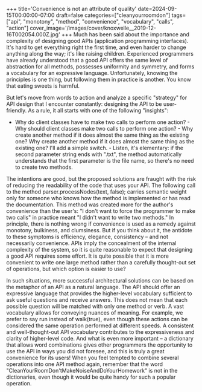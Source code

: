 +++
title='Convenience is not an attribute of quality'
date=2024-09-15T00:00:00-07:00
draft=false
categories=["cleanyourroomdon"]
tags=["api", "monotony", "method", "convenience", "vocabulary", "calls", "action"]
cover_image='/images/cover/knoxwelle__2019-12-16T002054.000Z.jpg'
+++
Much has been said about the importance and complexity of designing good APIs (application programming interfaces). It's hard to get everything right the first time, and even harder to change anything along the way; it's like raising children. Experienced programmers have already understood that a good API offers the same level of abstraction for all methods, possesses uniformity and symmetry, and forms a vocabulary for an expressive language. Unfortunately, knowing the principles is one thing, but following them in practice is another. You know that eating sweets is harmful.

But let's move from words to action and analyze a specific "strategy" for API design that I encounter constantly: designing the API to be user-friendly. As a rule, it all starts with one of the following "insights":

- Why do client classes have to make two calls to perform one action? - Why should client classes make two calls to perform one action? - Why create another method if it does almost the same thing as the existing one? Why create another method if it does almost the same thing as the existing one? I'll add a simple switch. - Listen, it's elementary: if the second parameter string ends with ".txt", the method automatically understands that the first parameter is the file name, so there's no need to create two methods.

The intentions are good, but the proposed solutions are fraught with the risk of reducing the readability of the code that uses your API. The following call to the method parser.processNodes(text, false); carries semantic weight only for someone who knows how the method is implemented or has read the documentation. This method was created more for the author's convenience than the user's: "I don't want to force the programmer to make two calls" in practice meant "I didn't want to write two methods." In principle, there is nothing wrong if convenience is used as a remedy against monotony, bulkiness, and clumsiness. But if you think about it, the antidote to these symptoms is efficiency, elegance, consistency – and not necessarily convenience. APIs imply the concealment of the internal complexity of the system, so it is quite reasonable to expect that designing a good API requires some effort. It is quite possible that it is more convenient to write one large method rather than a carefully thought-out set of operations, but which option is easier to use?

In such situations, more successful architectural solutions can be based on the metaphor of an API as a natural language. The API should offer an expressive language that provides the higher-level vocabulary sufficient to ask useful questions and receive answers. This does not mean that each possible question will be matched with only one method or verb. A vast vocabulary allows for conveying nuances of meaning. For example, we prefer to say run instead of walk(true), even though these actions can be considered the same operation performed at different speeds. A consistent and well-thought-out API vocabulary contributes to the expressiveness and clarity of higher-level code. And what is even more important – a dictionary that allows word combinations gives other programmers the opportunity to use the API in ways you did not foresee, and this is truly a great convenience for its users! When you feel tempted to combine several operations into one API method again, remember that the word "CleanYourRoomDon'tMakeNoiseAndDoYourHomework" is not in the dictionaries, even though it would be quite handy for such a popular operation.